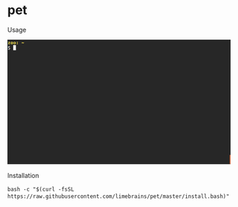 # pet

Usage

![Usage](./pet.gif)

Installation

```
bash -c "$(curl -fsSL https://raw.githubusercontent.com/limebrains/pet/master/install.bash)"
```

